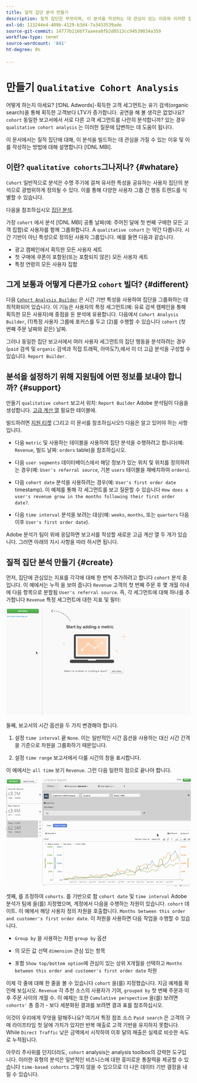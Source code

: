 ```yaml
---
title: 질적 집단 분석 만들기
description: 질적 집단은 무엇이며, 이 분석을 작성하는 데 관심이 있는 이유와 이러한 집단을 만들 수 있는 방법을 알아봅니다 [!DNL MBI].
exl-id: 113244e4-409b-4129-b3d4-7a3433539ade
source-git-commit: 14777b216bf7aaeea0fb2d0513cc94539034a359
workflow-type: tm+mt
source-wordcount: '841'
ht-degree: 0%

---
```


# 만들기 `Qualitative Cohort Analysis`

어떻게 하는지 아세요? [!DNL Adwords]-획득한 고객 세그먼트는 유기 검색(organic search)을 통해 획득한 고객보다 LTV가 증가합니다. 공연을 해 볼 생각은 없었나요? `cohort` 동일한 보고서에서 서로 다른 고객 세그먼트를 나란히 분석합니까? 있는 경우 `qualitative cohort analysis` 는 이러한 질문에 답변하는 데 도움이 됩니다.

이 문서에서는 질적 집단에 대해, 이 분석을 빌드하는 데 관심을 가질 수 있는 이유 및 이를 작성하는 방법에 대해 설명합니다 [!DNL MBI].

## 이란? `qualitative cohorts`그나저나? {#whatare}

`Cohort` 일반적으로 분석은 수명 주기에 걸쳐 유사한 특성을 공유하는 사용자 집단의 분석으로 광범위하게 정의될 수 있다. 이를 통해 다양한 사용자 그룹 간 행동 트렌드를 식별할 수 있습니다.

다음을 참조하십시오 [집단 분석](https://www.cohortanalysis.com/).

가장 `cohort` 에서 분석 [!DNL MBI] 공통 날짜(예: 주어진 달에 첫 번째 구매한 모든 고객 집합)로 사용자를 함께 그룹화합니다. A `qualitative cohort` 는 약간 다릅니다. 시간 기반이 아닌 특성으로 정의된 사용자 그룹입니다. 예를 들면 다음과 같습니다.

* 광고 캠페인에서 획득한 모든 사용자 세트
* 첫 구매에 쿠폰이 포함된(또는 포함되지 않은) 모든 사용자 세트
* 특정 연령의 모든 사용자 집합

## 그게 보통과 어떻게 다른가요 `cohort` 빌더? {#different}

다음 [`Cohort Analysis Builder`](../dev-reports/cohort-rpt-bldr.md) 은 시간 기반 특성을 사용하여 집단을 그룹화하는 데 최적화되어 있습니다. 이 기능은 사용자의 특정 세그먼트(예: 유료 검색 캠페인을 통해 획득한 모든 사용자)에 중점을 둔 분석에 유용합니다. 다음에서 `Cohort Analysis Builder`, (1)특정 사용자 그룹에 포커스를 두고 (2)를 수행할 수 있습니다 `cohort` (첫 번째 주문 날짜와 같은) 날짜.

그러나 동일한 집단 보고서에서 여러 사용자 세그먼트의 집단 행동을 분석하려는 경우(`paid` 검색 및 `organic` 검색과 직접 트래픽, 아마도?),에서 이 더 고급 분석을 구성할 수 있습니다. `Report Builder`.

## 분석을 설정하기 위해 지원팀에 어떤 정보를 보내야 합니까? {#support}

만들기 `qualitative cohort` 보고서 위치: `Report Builder` Adobe 분석팀이 다음을 생성합니다. [고급 계산 열](../data-warehouse-mgr/creating-calculated-columns.md) 필요한 테이블에.

빌드하려면 [지원 티켓](https://experienceleague.adobe.com/docs/commerce-knowledge-base/kb/troubleshooting/miscellaneous/mbi-service-policies.html?lang=en) (그리고 이 문서를 참조하십시오!) 다음은 알고 있어야 하는 사항입니다.

* 다음 `metric` 및 사용하는 테이블을 사용하여 집단 분석을 수행하려고 합니다(예: `Revenue`, 빌드 날짜: `orders` table)을 참조하십시오.

* 다음 `user segments` 데이터베이스에서 해당 정보가 있는 위치 및 위치를 정의하려는 경우(예: `User's referral source`, 기본 `users` 테이블을 재배치하여 `orders`).

* 다음 `cohort date` 분석을 사용하려는 경우(예: `User's first order date` timestamp). 이 예제를 통해 각 세그먼트를 보고 질문할 수 있습니다 `How does a user's revenue grow in the months following their first order date?`.

* 다음 `time interval` 분석을 보려는 대상(예: `weeks`, `months`, 또는 `quarters` 다음 이후 `User's first order date`).

Adobe 분석가 팀이 위에 응답하면 보고서를 작성할 새로운 고급 계산 열 두 개가 있습니다. 그러면 아래의 지시 사항을 따라 하시면 됩니다.

## 질적 집단 분석 만들기 {#create}

먼저, 집단에 관심있는 지표를 각각에 대해 한 번씩 추가하려고 합니다 `cohort` 분석 중입니다. 이 예에서는 누적 을 보여 줍니다 `Revenue` 고객의 첫 번째 주문 후 몇 개월 이내에 다음 항목으로 분할됨 `User's referral source`. 즉, 각 세그먼트에 대해 하나를 추가합니다 `Revenue` 특정 세그먼트에 대한 지표 및 필터:

![](../../assets/qualcohort1.gif)

둘째, 보고서의 시간 옵션을 두 가지 변경해야 합니다.

1. 설정 `time interval` 끝 `None`. 이는 일반적인 시간 옵션을 사용하는 대신 시간 간격을 기준으로 차원을 그룹화하기 때문입니다.

1. 설정 `time range` 보고서에서 다룰 시간의 창을 표시합니다.

이 예에서는 `all time` 보기 `Revenue`. 그런 다음 일련의 점으로 끝나야 합니다.

![](../../assets/qualcohort2.gif)

셋째, 를 조정하여 `cohorts`. 를 기반으로 함 `cohort date` 및 `time interval` Adobe 분석가 팀에 을(를) 지정했으며, 계정에서 다음을 수행하는 차원이 있습니다. `cohort` 데이트. 이 예에서 해당 사용자 정의 차원을 호출합니다. `Months between this order and customer's first order date`. 이 차원을 사용하면 다음 작업을 수행할 수 있습니다.

* `Group by` 을 사용하는 차원 `group by` 옵션

* 의 모든 값 선택 `dimension` 관심 있는 항목

* 포함 `Show top/bottom option`에 관심이 있는 상위 X개월을 선택하고 `Months between this order and customer's first order date` 차원

이제 각 줄에 대해 한 줄을 볼 수 있습니다 `cohort` 을(를) 지정했습니다. 지금 예제를 확인해 보십시오. `Revenue` 각 추천 소스의 사용자가 기여, `grouped by` 첫 번째 주문과 이후 주문 사이의 개월 수. 이 예제는 또한 `Cumulative perspective` 을(를) 보려면 `cohorts'` 총 증가 - 보다 세분화된 결과를 보려면 결과 표를 참조하십시오.

이것이 우리에게 무엇을 말해주나요? 여기서 특정 참조 소스 `Paid search` 은 고객의 구매 라이프타임 첫 달에 가치가 있지만 반복 매출로 고객 기반을 유지하지 못합니다. While `Direct Traffic` 낮은 금액에서 시작하여 이후 달의 매출은 실제로 비슷한 속도로 누적됩니다.

아무리 주사위를 던지더라도, `cohort` analysis는 analysis toolbox의 강력한 도구입니다. 이러한 유형의 분석은 일반적인 비즈니스에 대한 흥미로운 통찰력을 제공할 수 있습니다 `time-based cohorts` 그렇지 않을 수 있으므로 더 나은 데이터 기반 결정을 내릴 수 있습니다.

